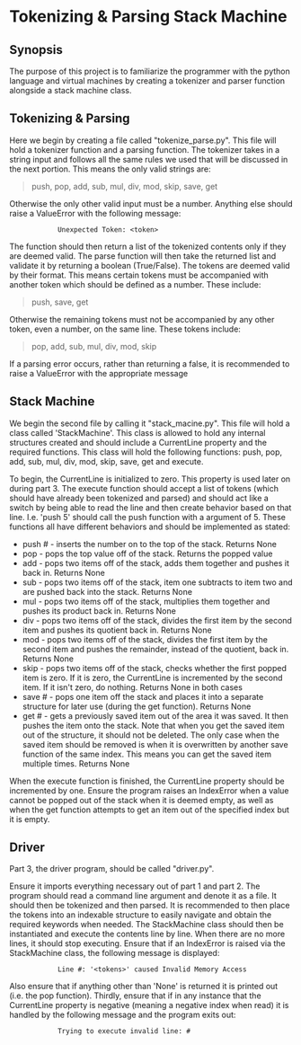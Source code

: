 # Tokenizing & Parsing Stack Machine

## Synopsis
The purpose of this project is to familiarize the programmer with the python language 
and virtual machines by creating a tokenizer and parser function alongside a stack
machine class.

## Tokenizing & Parsing
Here we begin by creating a file called "tokenize_parse.py". This file will hold a tokenizer function
and a parsing function. The tokenizer takes in a string input and follows all the same rules
we used that will be discussed in the next portion. This means the only valid strings are:
> push, pop, add, sub, mul, div, mod, skip, save, get

Otherwise the only other valid input must be a number. Anything else should raise a ValueError
with the following message:

                Unexpected Token: <token>
The function should then return a list of the tokenized contents only if they are deemed valid.
The parse function will then take the returned list and validate it by returning a boolean (True/False).
The tokens are deemed valid by their format. This means certain tokens must be accompanied
with another token which should be defined as a number. These include:
> push, save, get

Otherwise the remaining tokens must not be accompanied by any other token, even a number,
on the same line. These tokens include:
> pop, add, sub, mul, div, mod, skip

If a parsing error occurs, rather than returning a false, it is recommended to raise a
ValueError with the appropriate message

## Stack Machine
We begin the second file by calling it "stack_macine.py". This file will hold a class called
'StackMachine'. This class is allowed to hold any internal structures created and should include a CurrentLine property and the required functions. 
This class will hold the following functions: push, pop, add, sub, mul, div, mod, skip, save, get
and execute.

To begin, the CurrentLine is initialized to zero. This property is used later on
during part 3. The execute function should accept a list of tokens (which should
have already been tokenized and parsed) and should act like a switch by being able
to read the line and then create behavior based on that line. I.e. 'push 5' should
call the push function with a argument of 5. These functions all have different behaviors
and should be implemented as stated:
* push # - inserts the number on to the top of the stack. Returns None
* pop - pops the top value off of the stack. Returns the popped value
* add - pops two items off of the stack, adds them together and pushes it back in. Returns None
* sub - pops two items off of the stack, item one subtracts to item two and are pushed back into the stack. Returns None
* mul - pops two items off of the stack, multiplies them together and pushes its product back in. Returns None
* div - pops two items off of the stack, divides the first item by the second item and pushes its quotient back in. Returns None
* mod - pops two items off of the stack, divides the first item by the second item and pushes the remainder, instead of the quotient, back in. Returns None
* skip - pops two items off of the stack, checks whether the first popped item is zero. If it is zero, the CurrentLine is incremented by the second item. If it isn't zero, do nothing. Returns None in both cases
* save # - pops one item off the stack and places it into a separate structure for later use (during the get function). Returns None
* get # - gets a previously saved item out of the area it was saved. It then pushes the item onto the stack. Note that when you get the
saved item out of the structure, it should not be deleted. The only case when the saved item should be removed is when it is overwritten by another
save function of the same index. This means you can get the saved item multiple times. Returns None

When the execute function is finished, the CurrentLine property should be incremented
by one. Ensure the program raises an IndexError when a value cannot be popped out of
the stack when it is deemed empty, as well as when the get function attempts to
get an item out of the specified index but it is empty. 

## Driver
Part 3, the driver program, should be called "driver.py". 

Ensure it imports everything necessary out of part 1 and part 2. The program should read a command line argument
and denote it as a file. It should then be tokenized and then parsed. It is recommended
to then place the tokens into an indexable structure to easily navigate and obtain
the required keywords when needed. The StackMachine class should then be instantiated and
execute the contents line by line. When there are no more lines, it should stop executing.
Ensure that if an IndexError is raised via the StackMachine class, the following message is displayed:

                Line #: '<tokens>' caused Invalid Memory Access
                
Also ensure that if anything other than 'None' is returned it is printed out (i.e. the pop function).
Thirdly, ensure that if in any instance that the CurrentLine property is negative (meaning a negative index when read)
it is handled by the following message and the program exits out:

                Trying to execute invalid line: #

